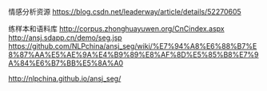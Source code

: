 情感分析资源
https://blog.csdn.net/leaderway/article/details/52270605


练样本和语料库
http://corpus.zhonghuayuwen.org/CnCindex.aspx
http://ansj.sdapp.cn/demo/seg.jsp
https://github.com/NLPchina/ansj_seg/wiki/%E7%94%A8%E6%88%B7%E8%87%AA%E5%AE%9A%E4%B9%89%E8%AF%8D%E5%85%B8%E7%9A%84%E6%B7%BB%E5%8A%A0


http://nlpchina.github.io/ansj_seg/